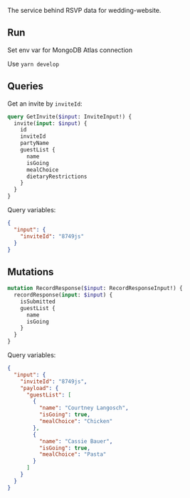The service behind RSVP data for wedding-website.

## Run

Set env var for MongoDB Atlas connection

Use `yarn develop`

## Queries

Get an invite by `inviteId`:

```graphql
query GetInvite($input: InviteInput!) {
  invite(input: $input) {
    id
    inviteId
    partyName
    guestList {
      name
      isGoing
      mealChoice
      dietaryRestrictions
    }
  }
}
```

Query variables:

```json
{
  "input": {
    "inviteId": "8749js"
  }
}
```

## Mutations

```graphql
mutation RecordResponse($input: RecordResponseInput!) {
  recordResponse(input: $input) {
    isSubmitted
    guestList {
      name
      isGoing
    }
  }
}
```

Query variables:

```json
{
  "input": {
    "inviteId": "8749js",
    "payload": {
      "guestList": [
        {
          "name": "Courtney Langosch",
          "isGoing": true,
          "mealChoice": "Chicken"
        },
        {
          "name": "Cassie Bauer",
          "isGoing": true,
          "mealChoice": "Pasta"
        }
      ]
    }
  }
}
```
